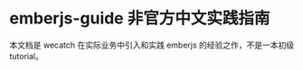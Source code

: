 emberjs-guide 非官方中文实践指南
===============================

本文档是 wecatch 在实际业务中引入和实践 emberjs 的经验之作，不是一本初级 tutorial。

